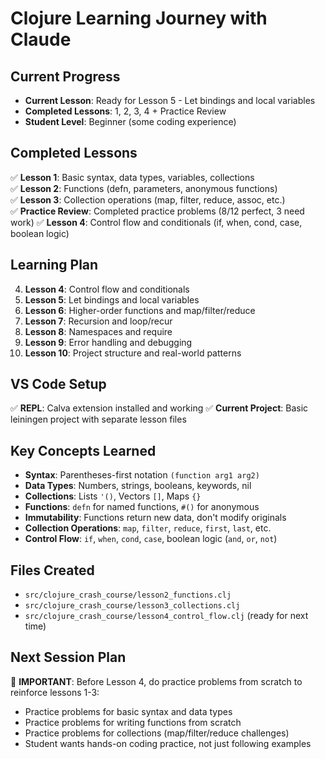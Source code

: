 # Clojure Learning Journey with Claude

## Current Progress
- **Current Lesson**: Ready for Lesson 5 - Let bindings and local variables  
- **Completed Lessons**: 1, 2, 3, 4 + Practice Review
- **Student Level**: Beginner (some coding experience)

## Completed Lessons
✅ **Lesson 1**: Basic syntax, data types, variables, collections  
✅ **Lesson 2**: Functions (defn, parameters, anonymous functions)  
✅ **Lesson 3**: Collection operations (map, filter, reduce, assoc, etc.)  
✅ **Practice Review**: Completed practice problems (8/12 perfect, 3 need work)
✅ **Lesson 4**: Control flow and conditionals (if, when, cond, case, boolean logic)

## Learning Plan
4. **Lesson 4**: Control flow and conditionals
5. **Lesson 5**: Let bindings and local variables
6. **Lesson 6**: Higher-order functions and map/filter/reduce
7. **Lesson 7**: Recursion and loop/recur
8. **Lesson 8**: Namespaces and require
9. **Lesson 9**: Error handling and debugging
10. **Lesson 10**: Project structure and real-world patterns

## VS Code Setup
✅ **REPL**: Calva extension installed and working
✅ **Current Project**: Basic leiningen project with separate lesson files

## Key Concepts Learned
- **Syntax**: Parentheses-first notation `(function arg1 arg2)`
- **Data Types**: Numbers, strings, booleans, keywords, nil
- **Collections**: Lists `'()`, Vectors `[]`, Maps `{}`
- **Functions**: `defn` for named functions, `#()` for anonymous
- **Immutability**: Functions return new data, don't modify originals
- **Collection Operations**: `map`, `filter`, `reduce`, `first`, `last`, etc.
- **Control Flow**: `if`, `when`, `cond`, `case`, boolean logic (`and`, `or`, `not`)

## Files Created
- `src/clojure_crash_course/lesson2_functions.clj`
- `src/clojure_crash_course/lesson3_collections.clj`
- `src/clojure_crash_course/lesson4_control_flow.clj` (ready for next time)

## Next Session Plan
🎯 **IMPORTANT**: Before Lesson 4, do practice problems from scratch to reinforce lessons 1-3:
- Practice problems for basic syntax and data types
- Practice problems for writing functions from scratch
- Practice problems for collections (map/filter/reduce challenges)
- Student wants hands-on coding practice, not just following examples